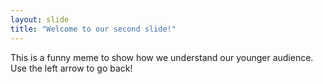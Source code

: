 ```yaml
---
layout: slide
title: "Welcome to our second slide!"
---
```

This is a funny meme to show how we understand our younger audience.
Use the left arrow to go back!
